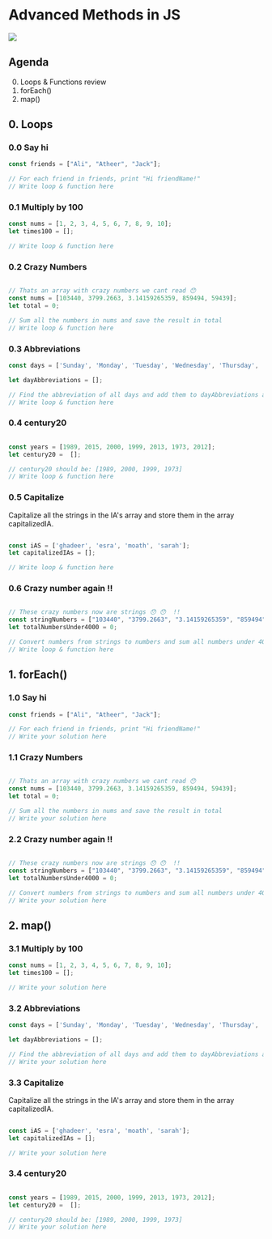 # Advanced Methods in JS

![](https://jatinmandav.files.wordpress.com/2017/01/i-heard-you-like-arrays-so-i-put-an-array-in-your-array-so-you-c.jpg?w=383&h=383)


## Agenda
0. Loops & Functions review
1. forEach()
2. map()


## 0. Loops

### 0.0 Say hi
```js
const friends = ["Ali", "Atheer", "Jack"];

// For each friend in friends, print "Hi friendName!"
// Write loop & function here
```

### 0.1 Multiply by 100 

```js
const nums = [1, 2, 3, 4, 5, 6, 7, 8, 9, 10];
let times100 = [];

// Write loop & function here

```

### 0.2 Crazy Numbers
```js

// Thats an array with crazy numbers we cant read 😯
const nums = [103440, 3799.2663, 3.14159265359, 859494, 59439];
let total = 0;

// Sum all the numbers in nums and save the result in total
// Write loop & function here

```


### 0.3 Abbreviations
```js
const days = ['Sunday', 'Monday', 'Tuesday', 'Wednesday', 'Thursday', 'Friday', 'Saturday'];

let dayAbbreviations = [];

// Find the abbreviation of all days and add them to dayAbbreviations array
// Write loop & function here
```


### 0.4 century20
```js

const years = [1989, 2015, 2000, 1999, 2013, 1973, 2012];
let century20 =  []; 

// century20 should be: [1989, 2000, 1999, 1973]
// Write loop & function here

```



### 0.5 Capitalize 

Capitalize all the strings in the IA's array and store them in the array capitalizedIA.


```js

const iAS = ['ghadeer', 'esra', 'moath', 'sarah'];
let capitalizedIAs = [];

// Write loop & function here

```


### 0.6 Crazy number again !!

```js

// These crazy numbers now are strings 😯 😯  !!  
const stringNumbers = ["103440", "3799.2663", "3.14159265359", "859494", "59439"];
let totalNumbersUnder4000 = 0;

// Convert numbers from strings to numbers and sum all numbers under 4000 and store them in totalNumbersUnder4000
// Write loop & function here

```


## 1. forEach()


### 1.0 Say hi
```js
const friends = ["Ali", "Atheer", "Jack"];

// For each friend in friends, print "Hi friendName!"
// Write your solution here
```


### 1.1 Crazy Numbers
```js

// Thats an array with crazy numbers we cant read 😯
const nums = [103440, 3799.2663, 3.14159265359, 859494, 59439];
let total = 0;

// Sum all the numbers in nums and save the result in total
// Write your solution here

```

### 2.2 Crazy number again !!

```js

// These crazy numbers now are strings 😯 😯  !!  
const stringNumbers = ["103440", "3799.2663", "3.14159265359", "859494", "59439"];
let totalNumbersUnder4000 = 0;

// Convert numbers from strings to numbers and sum all numbers under 4000 and store them in totalNumbersUnder4000
// Write your solution here

```

## 2. map()

### 3.1 Multiply by 100 

```js
const nums = [1, 2, 3, 4, 5, 6, 7, 8, 9, 10];
let times100 = [];

// Write your solution here

```

### 3.2 Abbreviations
```js
const days = ['Sunday', 'Monday', 'Tuesday', 'Wednesday', 'Thursday', 'Friday', 'Saturday'];

let dayAbbreviations = [];

// Find the abbreviation of all days and add them to dayAbbreviations array
// Write your solution here
```

### 3.3 Capitalize 

Capitalize all the strings in the IA's array and store them in the array capitalizedIA.


```js

const iAS = ['ghadeer', 'esra', 'moath', 'sarah'];
let capitalizedIAs = [];

// Write your solution here

```

### 3.4 century20
```js

const years = [1989, 2015, 2000, 1999, 2013, 1973, 2012];
let century20 =  []; 

// century20 should be: [1989, 2000, 1999, 1973]
// Write your solution here

```